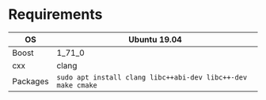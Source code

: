 # Requirements 

| OS | Ubuntu 19.04 |
| --- | --- |
| Boost | 1_71_0 |
| cxx | clang |
| Packages | `sudo apt install clang libc++abi-dev libc++-dev make cmake` |